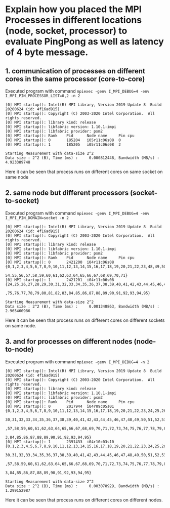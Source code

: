 # Explain how you placed the MPI Processes in different locations (node, socket, processor) to evaluate PingPong as well as latency of 4 byte message.

## 1. communication of processes on different cores in the same processor (core-to-core)

Executed program with command `mpiexec -genv I_MPI_DEBUG=4 -env I_MPI_PIN_PROCESSOR_LIST=0,2 -n 2`

```
[0] MPI startup(): Intel(R) MPI Library, Version 2019 Update 8  Build 20200624 (id: 4f16ad915)
[0] MPI startup(): Copyright (C) 2003-2020 Intel Corporation.  All rights reserved.
[0] MPI startup(): library kind: release
[0] MPI startup(): libfabric version: 1.10.1-impi
[0] MPI startup(): libfabric provider: psm2
[0] MPI startup(): Rank    Pid      Node name     Pin cpu
[0] MPI startup(): 0       185204   i05r11c06s08  0
[0] MPI startup(): 1       185205   i05r11c06s08  2

Starting Measurement with data-size 2^2
Data size : 2^2 (B), Time (ms) :     0.000812448, Bandwidth (MB/s) :     4.923389748
```

Here it can be seen that process runs on different cores on same socket on same node

## 2. same node but different processors (socket-to-socket)

Executed program with command `mpiexec -genv I_MPI_DEBUG=4 -env I_MPI_PIN_DOMAIN=socket -n 2`

```
[0] MPI startup(): Intel(R) MPI Library, Version 2019 Update 8  Build 20200624 (id: 4f16ad915)
[0] MPI startup(): Copyright (C) 2003-2020 Intel Corporation.  All rights reserved.
[0] MPI startup(): library kind: release
[0] MPI startup(): libfabric version: 1.10.1-impi
[0] MPI startup(): libfabric provider: psm2
[0] MPI startup(): Rank    Pid      Node name     Pin cpu
[0] MPI startup(): 0       2421200  i04r11c06s08  {0,1,2,3,4,5,6,7,8,9,10,11,12,13,14,15,16,17,18,19,20,21,22,23,48,49,50,51,52,53,
                                    54,55,56,57,58,59,60,61,62,63,64,65,66,67,68,69,70,71}
[0] MPI startup(): 1       2421201  i04r11c06s08  {24,25,26,27,28,29,30,31,32,33,34,35,36,37,38,39,40,41,42,43,44,45,46,47,72,73,74
                                    ,75,76,77,78,79,80,81,82,83,84,85,86,87,88,89,90,91,92,93,94,95}

Starting Measurement with data-size 2^2
Data size : 2^2 (B), Time (ms) :     0.001348863, Bandwidth (MB/s) :     2.965460986
```

Here it can be seen that process runs on different cores on different sockets on same node.

## 3. and for processes on different nodes (node-to-node)

Executed program with command `mpiexec -genv I_MPI_DEBUG=4 -n 2`

```
[0] MPI startup(): Intel(R) MPI Library, Version 2019 Update 8  Build 20200624 (id: 4f16ad915)
[0] MPI startup(): Copyright (C) 2003-2020 Intel Corporation.  All rights reserved.
[0] MPI startup(): library kind: release
[0] MPI startup(): libfabric version: 1.10.1-impi
[0] MPI startup(): libfabric provider: psm2
[0] MPI startup(): Rank    Pid      Node name     Pin cpu
[0] MPI startup(): 0       2017944  i04r09c05s01  {0,1,2,3,4,5,6,7,8,9,10,11,12,13,14,15,16,17,18,19,20,21,22,23,24,25,26,27,28,29,
                                    30,31,32,33,34,35,36,37,38,39,40,41,42,43,44,45,46,47,48,49,50,51,52,53,54,55,56
                                    ,57,58,59,60,61,62,63,64,65,66,67,68,69,70,71,72,73,74,75,76,77,78,79,80,81,82,8
                                    3,84,85,86,87,88,89,90,91,92,93,94,95}
[0] MPI startup(): 1       2391433  i04r10c03s10  {0,1,2,3,4,5,6,7,8,9,10,11,12,13,14,15,16,17,18,19,20,21,22,23,24,25,26,27,28,29,
                                    30,31,32,33,34,35,36,37,38,39,40,41,42,43,44,45,46,47,48,49,50,51,52,53,54,55,56
                                    ,57,58,59,60,61,62,63,64,65,66,67,68,69,70,71,72,73,74,75,76,77,78,79,80,81,82,8
                                    3,84,85,86,87,88,89,90,91,92,93,94,95}

Starting Measurement with data-size 2^2
Data size : 2^2 (B), Time (ms) :     0.003078929, Bandwidth (MB/s) :     1.299152987
```
Here it can be seen that process runs on different cores on different nodes.
